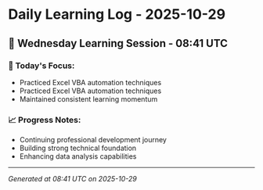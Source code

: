 # Daily Learning Log - 2025-10-29

## 📅 Wednesday Learning Session - 08:41 UTC

### 🎯 Today's Focus:
- Practiced Excel VBA automation techniques
- Practiced Excel VBA automation techniques
- Maintained consistent learning momentum

### 📈 Progress Notes:
- Continuing professional development journey
- Building strong technical foundation
- Enhancing data analysis capabilities

---
*Generated at 08:41 UTC on 2025-10-29*
